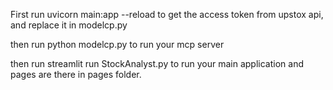 First run uvicorn main:app --reload to get the access token from upstox api, and replace it in modelcp.py

then run python modelcp.py to run your mcp server 

then run streamlit run StockAnalyst.py to run your main application and pages are there in pages folder.